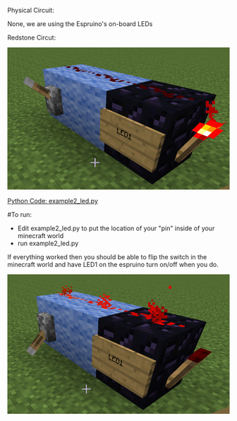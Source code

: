Physical Circuit:

None, we are using the Espruino's on-board LEDs

Redstone Circut:

![image](https://raw.githubusercontent.com/FoamyGuy/mcpi_with_espruino/master/imgs/example2_redstone.PNG)


[Python Code: example2_led.py](example2_led.py)

#To run:
- Edit example2_led.py to put the location of your "pin" inside of your minecraft world
- run example2_led.py


If everything worked then you should be able to flip the switch in the minecraft world and have LED1 on the espruino turn on/off when you do.

![image](https://raw.githubusercontent.com/FoamyGuy/mcpi_with_espruino/master/imgs/example2_result.PNG)